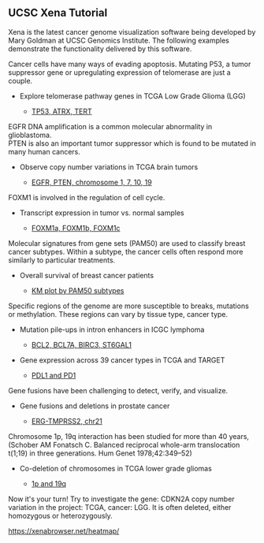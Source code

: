 ## UCSC Xena Tutorial

Xena is the latest cancer genome visualization software 
being developed by Mary Goldman at UCSC Genomics Institute. 
The following examples demonstrate the functionality 
delivered by this software.

Cancer cells have many ways of evading apoptosis. 
Mutating P53, a tumor suppressor gene or 
upregulating expression of telomerase are just a couple.

* Explore telomerase pathway genes in TCGA Low Grade Glioma (LGG)

  * [TP53, ATRX, TERT](https://xenabrowser.net/heatmap/?bookmark=e52775e76ecb7179306ae74c29742ecf)
  
EGFR DNA amplification is a common molecular abnormality in glioblastoma.  
PTEN is also an important tumor suppressor which is found to be mutated in many human cancers.
  
* Observe copy number variations in TCGA brain tumors

  * [EGFR, PTEN, chromosome 1, 7, 10, 19](https://xenabrowser.net/heatmap/?bookmark=a9bfaf0d54c826bc1c8d1f5423df4818)
  
FOXM1 is involved in the regulation of cell cycle.

* Transcript expression in tumor vs. normal samples

  * [FOXM1a, FOXM1b, FOXM1c](https://xenabrowser.net/heatmap/?bookmark=9cefe9084d867f10ca00e6a4a641987d)

Molecular signatures from gene sets (PAM50) are used to classify breast cancer subtypes. 
Within a subtype, the cancer cells often respond more similarly to particular treatments.

*  Overall survival of breast cancer patients

    * [KM plot by PAM50 subtypes](https://xenabrowser.net/heatmap/?bookmark=73f3cc8ab6f934e605a2f3568d00f91a)

Specific regions of the genome are more susceptible to breaks, mutations or methylation. 
These regions can vary by tissue type, cancer type.

* Mutation pile-ups in intron enhancers in ICGC lymphoma

  * [BCL2, BCL7A, BIRC3, ST6GAL1](https://xenabrowser.net/heatmap/?bookmark=27d8bc5b7904f768374a1eeae9baed81)
  
* Gene expression across 39 cancer types in TCGA and TARGET

  * [PDL1 and PD1](https://xenabrowser.net/heatmap/?bookmark=b095250231c43f1ff5e071ebf5cf3d0b)

Gene fusions have been challenging to detect, verify, and visualize.

* Gene fusions and deletions in prostate cancer

  * [ERG-TMPRSS2, chr21](https://xenabrowser.net/heatmap/?bookmark=0c994f539703ddae5e7f8ca0153e7c28)

Chromosome 1p, 19q interaction has been studied for more 
than 40 years, (Schober AM Fonatsch C. 
Balanced reciprocal whole-arm translocation t(1;19) 
in three generations. Hum Genet  1978;42:349–52)

* Co-deletion of chromosomes in TCGA lower grade gliomas

  * [1p and 19q](https://xenabrowser.net/heatmap/?bookmark=0bf10d0dd69ee9871fe0abce78a96dbc)
  
Now it's your turn!
Try to investigate the gene: CDKN2A copy number variation in the project: TCGA, cancer: LGG.
It is often deleted, either homozygous or heterozygously.

https://xenabrowser.net/heatmap/


